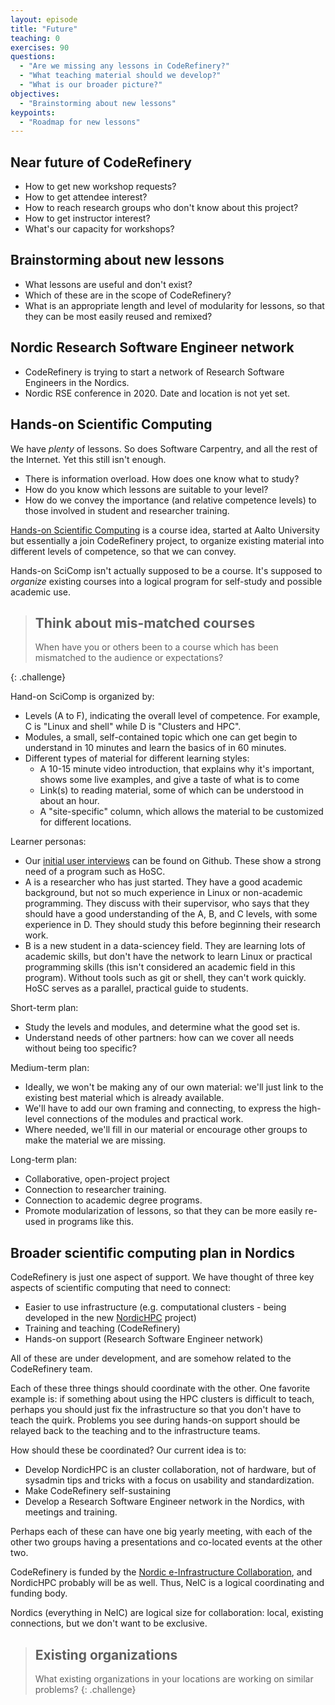 ```yaml
---
layout: episode
title: "Future"
teaching: 0
exercises: 90
questions:
  - "Are we missing any lessons in CodeRefinery?"
  - "What teaching material should we develop?"
  - "What is our broader picture?"
objectives:
  - "Brainstorming about new lessons"
keypoints:
  - "Roadmap for new lessons"
---
```


## Near future of CodeRefinery

- How to get new workshop requests?
- How to get attendee interest?
- How to reach research groups who don't know about this project?
- How to get instructor interest?
- What's our capacity for workshops?


## Brainstorming about new lessons

- What lessons are useful and don't exist?
- Which of these are in the scope of CodeRefinery?
- What is an appropriate length and level of modularity for lessons,
  so that they can be most easily reused and remixed?


## Nordic Research Software Engineer network

- CodeRefinery is trying to start a network of Research Software
  Engineers in the Nordics.
- Nordic RSE conference in 2020. Date and location is not yet set.


## Hands-on Scientific Computing

We have *plenty* of lessons.  So does Software Carpentry, and all the
rest of the Internet.  Yet this still isn't enough.

* There is information overload.  How does one know what to study?
* How do you know which lessons are suitable to your level?
* How do we convey the importance (and relative competence levels) to
  those involved in student and researcher training.

[Hands-on Scientific
Computing](https://handsonscicomp.readthedocs.io/en/latest/) is a
course idea, started at Aalto University but essentially a join
CodeRefinery project, to organize existing material into different
levels of competence, so that we can convey.

Hands-on SciComp isn't actually supposed to be a course.  It's
supposed to *organize* existing courses into a logical program for
self-study and possible academic use.

> ## Think about mis-matched courses
>
> When have you or others been to a course which has been mismatched
> to the audience or expectations?
>
{: .challenge}

Hand-on SciComp is organized by:

* Levels (A to F), indicating the overall level of
  competence.  For example, C is "Linux and shell" while D is
  "Clusters and HPC".
* Modules, a small, self-contained topic which one can get begin to
  understand in 10 minutes and learn the basics of in 60 minutes.
* Different types of material for different learning styles:
  * A 10-15 minute video introduction, that explains why it's
    important, shows some live examples, and give a taste of what is
    to come
  * Link(s) to reading material, some of which can be understood in
    about an hour.
  * A "site-specific" column, which allows the material to be
    customized for different locations.

Learner personas:

* Our [initial user
  interviews](https://github.com/coderefinery/handsonscicomp/issues/8)
  can be found on Github.  These show a strong need of a program such
  as HoSC.
* A is a researcher who has just started.  They have a good academic
  background, but not so much experience in Linux or non-academic
  programming.  They discuss with their supervisor, who says that they
  should have a good understanding of the A, B, and C levels, with
  some experience in D.  They should study this before beginning their
  research work.
* B is a new student in a data-sciencey field.  They are learning lots
  of academic skills, but don't have the network to learn Linux or
  practical programming skills (this isn't considered an academic
  field in this program).  Without tools such as git or shell, they
  can't work quickly.  HoSC serves as a parallel, practical guide to
  students.

Short-term plan:

* Study the levels and modules, and determine what the good set is.
* Understand needs of other partners: how can we cover all needs
  without being too specific?

Medium-term plan:

* Ideally, we won't be making any of our own material: we'll just link
  to the existing best material which is already available.
* We'll have to add our own framing and connecting, to express the
  high-level connections of the modules and practical work.
* Where needed, we'll fill in our material or encourage other groups
  to make the material we are missing.

Long-term plan:

* Collaborative, open-project project
* Connection to researcher training.
* Connection to academic degree programs.
* Promote modularization of lessons, so that they can be more easily
  re-used in programs like this.


## Broader scientific computing plan in Nordics

CodeRefinery is just one aspect of support.  We have thought of three
key aspects of scientific computing that need to connect:

* Easier to use infrastructure (e.g. computational clusters - being
  developed in the new [NordicHPC](https://nordichpc.github.io)
  project)
* Training and teaching (CodeRefinery)
* Hands-on support (Research Software Engineer network)

All of these are under development, and are somehow related to the
CodeRefinery team.

Each of these three things should coordinate with the other.  One
favorite example is: if something about using the HPC clusters is
difficult to teach, perhaps you should just fix the infrastructure so
that you don't have to teach the quirk.  Problems you see during
hands-on support should be relayed back to the teaching and to the
infrastructure teams.

How should these be coordinated?  Our current idea is to:

* Develop NordicHPC is an cluster collaboration, not of hardware, but
  of sysadmin tips and tricks with a focus on usability and
  standardization.
* Make CodeRefinery self-sustaining
* Develop a Research Software Engineer network in the Nordics, with
  meetings and training.

Perhaps each of these can have one big yearly meeting, with each of
the other two groups having a presentations and co-located events at
the other two.

CodeRefinery is funded by the [Nordic e-Infrastructure
Collaboration](https://neic.no), and NordicHPC probably will be as
well.  Thus, NeIC is a logical coordinating and funding body.

Nordics (everything in NeIC) are logical size for collaboration:
local, existing connections, but we don't want to be exclusive.


> ## Existing organizations
>
> What existing organizations in your locations are working on similar
> problems?
{: .challenge}
